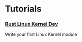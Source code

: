 # Tutorials 
### [Rust Linux Kernel Dev](/tutorials/rust-linux-kernel.md)
Write your first Linux Kernel module


